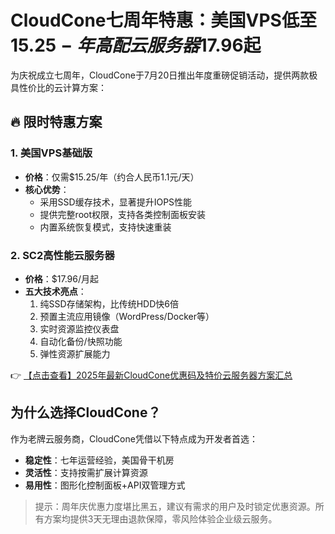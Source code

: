 # CloudCone七周年特惠：美国VPS低至$15.25-年 高配云服务器$17.96起

为庆祝成立七周年，CloudCone于7月20日推出年度重磅促销活动，提供两款极具性价比的云计算方案：

## 🔥 限时特惠方案

### 1. 美国VPS基础版
- **价格**：仅需$15.25/年（约合人民币1.1元/天）
- **核心优势**：
  - 采用SSD缓存技术，显著提升IOPS性能
  - 提供完整root权限，支持各类控制面板安装
  - 内置系统恢复模式，支持快速重装

### 2. SC2高性能云服务器
- **价格**：$17.96/月起
- **五大技术亮点**：
  1. 纯SSD存储架构，比传统HDD快6倍
  2. 预置主流应用镜像（WordPress/Docker等）
  3. 实时资源监控仪表盘
  4. 自动化备份/快照功能
  5. 弹性资源扩展能力

👉 [【点击查看】2025年最新CloudCone优惠码及特价云服务器方案汇总](https://bit.ly/Cloudcone)

## 为什么选择CloudCone？

作为老牌云服务商，CloudCone凭借以下特点成为开发者首选：
- **稳定性**：七年运营经验，美国骨干机房
- **灵活性**：支持按需扩展计算资源
- **易用性**：图形化控制面板+API双管理方式

> 提示：周年庆优惠力度堪比黑五，建议有需求的用户及时锁定优惠资源。所有方案均提供3天无理由退款保障，零风险体验企业级云服务。